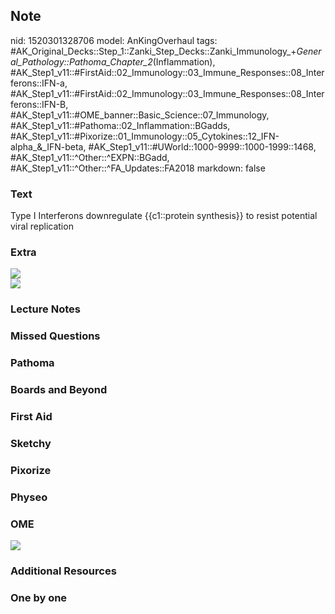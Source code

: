 ## Note
nid: 1520301328706
model: AnKingOverhaul
tags: #AK_Original_Decks::Step_1::Zanki_Step_Decks::Zanki_Immunology_+_General_Pathology::Pathoma_Chapter_2_(Inflammation), #AK_Step1_v11::#FirstAid::02_Immunology::03_Immune_Responses::08_Interferons::IFN-a, #AK_Step1_v11::#FirstAid::02_Immunology::03_Immune_Responses::08_Interferons::IFN-B, #AK_Step1_v11::#OME_banner::Basic_Science::07_Immunology, #AK_Step1_v11::#Pathoma::02_Inflammation::BGadds, #AK_Step1_v11::#Pixorize::01_Immunology::05_Cytokines::12_IFN-alpha_&_IFN-beta, #AK_Step1_v11::#UWorld::1000-9999::1000-1999::1468, #AK_Step1_v11::^Other::^EXPN::BGadd, #AK_Step1_v11::^Other::^FA_Updates::FA2018
markdown: false

### Text
Type I Interferons downregulate {{c1::protein synthesis}} to resist potential viral replication

### Extra
<div><img src="Interferon%201_1606536512076.png"></div>
<div>
  <div><img src="Interferon%202_1606536512076.png"></div>
</div>

### Lecture Notes


### Missed Questions


### Pathoma


### Boards and Beyond


### First Aid


### Sketchy


### Pixorize


### Physeo


### OME
<div class="ome-widget">
  <a href=
  "https://onlinemeded.org/spa/immunology?ref=anki"><img src=
  "_OME_AnkiFlashcards_Topic_6.png"></a>
</div>

### Additional Resources


### One by one


